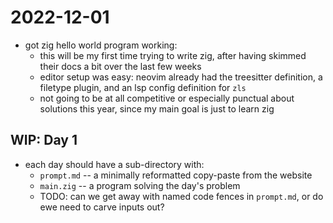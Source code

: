 # 2022-12-01

- got zig hello world program working:
  - this will be my first time trying to write zig, after having skimmed their
    docs a bit over the last few weeks
  - editor setup was easy: neovim already had the treesitter definition, a
    filetype plugin, and an lsp config definition for `zls`
  - not going to be at all competitive or especially punctual about solutions
    this year, since my main goal is just to learn zig

## WIP: Day 1

- each day should have a sub-directory with:
  - `prompt.md` -- a minimally reformatted copy-paste from the website
  - `main.zig` -- a program solving the day's problem
  - TODO: can we get away with named code fences in `prompt.md`, or do ewe need to carve inputs out?
